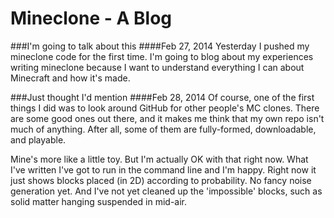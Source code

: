 Mineclone - A Blog
==================

###I'm going to talk about this
####Feb 27, 2014
Yesterday I pushed my mineclone code for the first time. I'm going to blog about my experiences writing mineclone because I want to understand everything I can about Minecraft and how it's made.


###Just thought I'd mention
####Feb 28, 2014
Of course, one of the first things I did was to look around GitHub for other people's MC clones. There are some good ones out there, and it makes me think that my own repo isn't much of anything. After all, some of them are fully-formed, downloadable, and playable. 

Mine's more like a little toy. But I'm actually OK with that right now. What I've written I've got to run in the command line and I'm happy. Right now it just shows blocks placed (in 2D) according to probability. No fancy noise generation yet. And I've not yet cleaned up the 'impossible' blocks, such as solid matter hanging suspended in mid-air.
